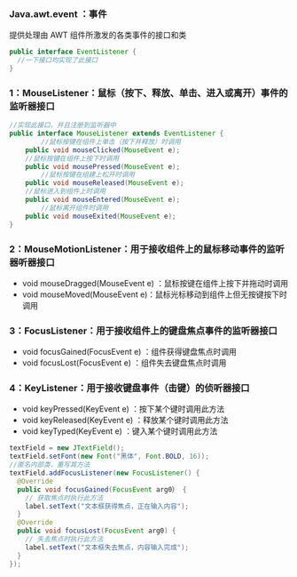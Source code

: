 ### Java.awt.event ：事件

提供处理由 AWT 组件所激发的各类事件的接口和类

```java
public interface EventListener {
  //一下接口均实现了此接口
}
```



### 1：MouseListener：鼠标（按下、释放、单击、进入或离开）事件的监听器接口 		

```java
//实现此接口，并且注册到监听器中
public interface MouseListener extends EventListener {
		//鼠标按键在组件上单击（按下并释放）时调用
    public void mouseClicked(MouseEvent e);
  	//鼠标按键在组件上按下时调用
    public void mousePressed(MouseEvent e);
		//鼠标按键在组建上松开时调用
    public void mouseReleased(MouseEvent e);
    //鼠标进入到组件上时调用
    public void mouseEntered(MouseEvent e);
		//鼠标离开组件时调用
    public void mouseExited(MouseEvent e);
}
```



### 2：MouseMotionListener：用于接收组件上的鼠标移动事件的监听器听器接口 		

- void mouseDragged(MouseEvent e)  ：鼠标按键在组件上按下并拖动时调用		
- void mouseMoved(MouseEvent e)：鼠标光标移动到组件上但无按键按下时调用               	

### 3：FocusListener：用于接收组件上的键盘焦点事件的监听器接口    		

- void focusGained(FocusEvent e) ：组件获得键盘焦点时调用      		
- void focusLost(FocusEvent e) ：组件失去键盘焦点时调用   	

### 4：KeyListener：用于接收键盘事件（击键）的侦听器接口         	

- void keyPressed(KeyEvent e) ：按下某个键时调用此方法    		
- void keyReleased(KeyEvent e)  ：释放某个键时调用此方法 		
- void keyTyped(KeyEvent e) ：键入某个键时调用此方法

```java
textField = new JTextField(); 
textField.setFont(new Font("黑体", Font.BOLD, 16)); 	
//匿名内部类，重写其方法
textField.addFocusListener(new FocusListener() {
  @Override
  public void focusGained(FocusEvent arg0） {
  	// 获取焦点时执行此方法
  	label.setText("文本框获得焦点，正在输入内容");
  }
  @Override
  public void focusLost(FocusEvent arg0) {
  	// 失去焦点时执行此方法
  	label.setText("文本框失去焦点，内容输入完成");
  }
});
```





